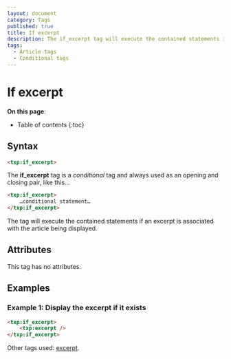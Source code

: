 ```yaml
---
layout: document
category: Tags
published: true
title: If excerpt
description: The if_excerpt tag will execute the contained statements if an excerpt is associated with the article being displayed.
tags:
  - Article tags
  - Conditional tags
---
```


# If excerpt

**On this page**:

* Table of contents
{:toc}

## Syntax

~~~ html
<txp:if_excerpt>
~~~

The **if_excerpt** tag is a *conditional* tag and always used as an opening and closing pair, like this…

~~~ html
<txp:if_excerpt>
    …conditional statement…
</txp:if_excerpt>
~~~

The tag will execute the contained statements if an excerpt is associated with the article being displayed.

## Attributes

This tag has no attributes.

## Examples

### Example 1: Display the excerpt if it exists

~~~ html
<txp:if_excerpt>
    <txp:excerpt />
</txp:if_excerpt>
~~~

Other tags used: [excerpt](/tags/excerpt).
